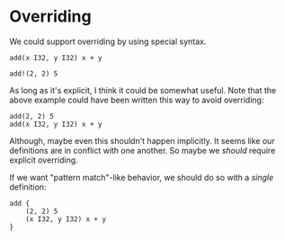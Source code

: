 # Overriding

We could support overriding by using special syntax.

```luau
add(x I32, y I32) x + y

add!(2, 2) 5
```

As long as it's explicit, I think it could be somewhat useful. Note that the
above example could have been written this way to avoid overriding:

```luau
add(2, 2) 5
add(x I32, y I32) x + y
```

Although, maybe even this shouldn't happen implicitly. It seems like our
definitions are in conflict with one another. So maybe we _should_ require
explicit overriding.

If we want "pattern match"-like behavior, we should do so with a _single_
definition:

```luau
add {
    (2, 2) 5
    (x I32, y I32) x + y
}
```
